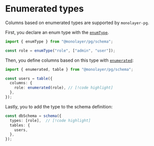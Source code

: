 # Enumerated types

Columns based on enumerated types are supported by `monolayer-pg`.

First, you declare an enum type with the [`enumType`](./../../../reference/api/pg/functions/enumType.md).

```ts
import { enumType } from "@monolayer/pg/schema";

const role = enumType("role", ["admin", "user"]);
```

Then, you define columns based on this type with [`enumerated`](./../../../reference/api/pg/functions/enumerated.md):

```ts
import { enumerated, table } from "@monolayer/pg/schema";

const users = table({
  columns: {
    role: enumerated(role), // [!code highlight]
  },
});
```

Lastly, you to add the type to the schema definition:

```ts
const dbSchema = schema({
  types: [role],  // [!code highlight]
  tables: {
    users,
  },
});
```
